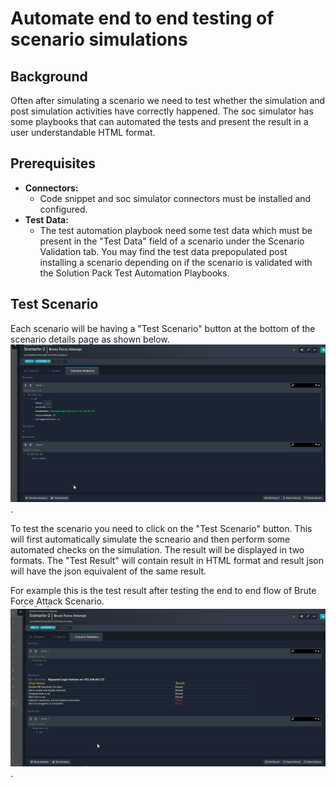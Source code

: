 # Automate end to end testing of scenario simulations

## Background

Often after simulating a scenario we need to test whether the simulation and post simulation activities have correctly happened. The soc simulator has some playbooks that can automated the tests and present the result in a user understandable HTML format.

## Prerequisites

- **Connectors:**
  - Code snippet and soc simulator connectors must be installed and configured.
- **Test Data:**
  - The test automation playbook need some test data which must be present in the "Test Data" field of a scenario under the Scenario Validation tab. You may find the test data prepopulated post installing a scenario depending on if the scenario is validated with the Solution Pack Test Automation Playbooks.

## Test Scenario

Each scenario will be having a "Test Scenario" button at the bottom of the scenario details page as shown below.
![Test Scenario Button](media/TestScenario.png).

To test the scenario you need to click on the "Test Scenario" button. This will first automatically simulate the scneario and then perform some automated checks on the simulation. The result will be displayed in two formats. The "Test Result" will contain result in HTML format and result json will have the json equivalent of the same result.

For example this is the test result after testing the end to end flow of Brute Force Attack  Scenario.
![Test Scenario Button](media/TestScenarioResult.png).
